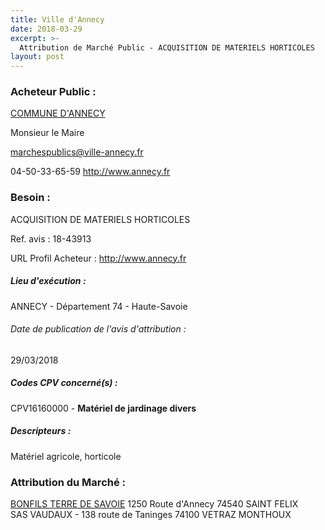 ```yaml
---
title: Ville d'Annecy
date: 2018-03-29
excerpt: >-
  Attribution de Marché Public - ACQUISITION DE MATERIELS HORTICOLES
layout: post
---
```


### Acheteur Public : 
<a href="/acheteur-133/siren-200063402"> COMMUNE D'ANNECY</a><br/>

Monsieur le Maire

marchespublics@ville-annecy.fr

04-50-33-65-59
http://www.annecy.fr
### Besoin :

ACQUISITION DE MATERIELS HORTICOLES

Ref. avis : 18-43913

URL Profil Acheteur : http://www.annecy.fr

##### Lieu d'exécution :

ANNECY - Département 74 - Haute-Savoie

###### Date de publication de l'avis d'attribution : 
29/03/2018

##### Codes CPV concerné(s) :
CPV16160000 - **Matériel de jardinage divers** <br/>

##### Descripteurs :
Matériel agricole, horticole <br/>

### Attribution du Marché :
<a href="/entreprise-576/siren-798209169"> BONFILS TERRE DE SAVOIE</a>    1250 Route d'Annecy 74540 SAINT FELIX <br/>
SAS VAUDAUX - 138 route de Taninges 74100 VETRAZ MONTHOUX <br/>
